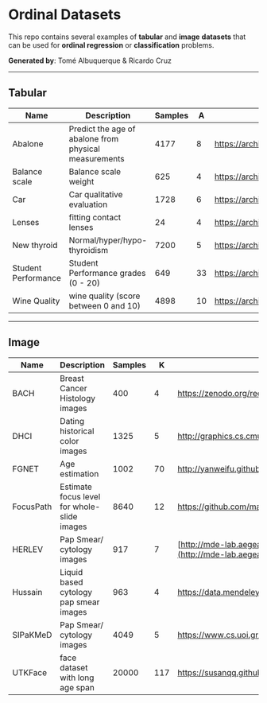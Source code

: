 # Ordinal Datasets
This repo contains several examples of **tabular** and **image** **datasets** that can be used for **ordinal regression** or **classification** problems.

**Generated by**:
Tomé Albuquerque & Ricardo Cruz
***

## Tabular

| Name                | Description                                           | Samples | A  | URL                                                         |
| ------------------- | ----------------------------------------------------- | ------- | -- | ----------------------------------------------------------- |
| Abalone             | Predict the age of abalone from physical measurements | 4177    | 8  | https://archive.ics.uci.edu/dataset/1/abalone               |
| Balance scale       | Balance scale weight                                  | 625     | 4  | https://archive.ics.uci.edu/dataset/12/balance+scale        |
| Car                 | Car qualitative evaluation                            | 1728    | 6  | https://archive.ics.uci.edu/dataset/19/car+evaluation       |
| Lenses              | fitting contact lenses                                | 24      | 4  | https://archive.ics.uci.edu/dataset/58/lenses               |
| New thyroid         | Normal/hyper/hypo-thyroidism                          | 7200    | 5  | https://archive.ics.uci.edu/dataset/102/thyroid+disease     |
| Student Performance | Student Performance grades  (0 - 20)                  | 649     | 33 | https://archive.ics.uci.edu/dataset/320/student+performance |
| Wine Quality        | wine quality (score between 0 and 10)                 | 4898    | 10 | https://archive.ics.uci.edu/dataset/186/wine+quality        |

***
## Image

| Name      | Description                                  | Samples | K   | URL                                                                                          |
| --------- | -------------------------------------------- | ------- | --- | -------------------------------------------------------------------------------------------- |
| BACH      | Breast Cancer Histology images               | 400     | 4   | https://zenodo.org/record/3632035                                                            |
| DHCI      | Dating historical color images               | 1325    | 5   | http://graphics.cs.cmu.edu/projects/historicalColor/                                         |
| FGNET     | Age estimation                               | 1002    | 70  | http://yanweifu.github.io/FG_NET_data/FGNET.zip                                              |
| FocusPath |  Estimate focus level for whole-slide images | 8640    | 12  | https://github.com/mahdihosseini/FoucsPath                                                   |
| HERLEV    | Pap Smear/ cytology images                   | 917     | 7   | [http://mde-lab.aegean.gr/index.php/downloads](http://mde-lab.aegean.gr/index.php/downloads) |
| Hussain   | Liquid based cytology pap smear images       | 963     | 4   | https://data.mendeley.com/datasets/zddtpgzv63/4                                              |
| SIPaKMeD  | Pap Smear/ cytology images                   | 4049    | 5   | https://www.cs.uoi.gr/~marina/sipakmed.html                                                  |
| UTKFace   |  face dataset with long age span             | 20000   | 117 | https://susanqq.github.io/UTKFace/                                                           |
